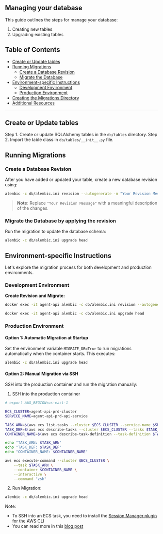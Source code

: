 ## Managing your database

This guide outlines the steps for manage your database:

1. Creating new tables
2. Upgrading existing tables

## Table of Contents

- [Create or Update tables](#create-or-update-tables)
- [Running Migrations](#running-migrations)
  - [Create a Database Revision](#create-a-database-revision)
  - [Migrate the Database](#migrate-the-database)
- [Environment-specific Instructions](#environment-specific-instructions)
  - [Development Environment](#development-environment)
  - [Production Environment](#production-environment)
- [Creating the Migrations Directory](#creating-the-migrations-directory)
- [Additional Resources](#additional-resources)

---

## Create or Update tables

Step 1. Create or update SQLAlchemy tables in the `db/tables` directory.
Step 2. Import the table class in `db/tables/__init__.py` file.

## Running Migrations

### Create a Database Revision

After you have added or updated your table, create a new database revision using:

```bash
alembic -c db/alembic.ini revision --autogenerate -m "Your Revision Message"
```

> **Note:** Replace `"Your Revision Message"` with a meaningful description of the changes.

### Migrate the Database by applying the revision

Run the migration to update the database schema:

```bash
alembic -c db/alembic.ini upgrade head
```

## Environment-specific Instructions

Let's explore the migration process for both development and production environments.

### Development Environment

**Create Revision and Migrate:**

```bash
docker exec -it agent-api alembic -c db/alembic.ini revision --autogenerate -m "Your Revision Message"

docker exec -it agent-api alembic -c db/alembic.ini upgrade head
```

### Production Environment

#### Option 1: Automatic Migration at Startup

Set the environment variable `MIGRATE_DB=True` to run migrations automatically when the container starts. This executes:

```bash
alembic -c db/alembic.ini upgrade head
```

#### Option 2: Manual Migration via SSH

SSH into the production container and run the migration manually:

1. SSH into the production container

```bash
# export AWS_REGION=us-east-1

ECS_CLUSTER=agent-api-prd-cluster
SERVICE_NAME=agent-api-prd-api-service

TASK_ARN=$(aws ecs list-tasks --cluster $ECS_CLUSTER --service-name $SERVICE_NAME --query "taskArns[0]" --output text)
TASK_DEF=$(aws ecs describe-tasks --cluster $ECS_CLUSTER --tasks $TASK_ARN --query "tasks[0].taskDefinitionArn" --output text)
CONTAINER_NAME=$(aws ecs describe-task-definition --task-definition $TASK_DEF --query "taskDefinition.containerDefinitions[0].name" --output text)

echo "TASK_ARN: $TASK_ARN"
echo "TASK_DEF: $TASK_DEF"
echo "CONTAINER_NAME: $CONTAINER_NAME"

aws ecs execute-command --cluster $ECS_CLUSTER \
    --task $TASK_ARN \
    --container $CONTAINER_NAME \
    --interactive \
    --command "zsh"
```

2. Run Migration:

```bash
alembic -c db/alembic.ini upgrade head
```

Note:

- To SSH into an ECS task, you need to install the [Session Manager plugin for the AWS CLI](https://docs.aws.amazon.com/systems-manager/latest/userguide/session-manager-working-with-install-plugin.html)
- You can read more in this [blog post](https://aws.amazon.com/blogs/containers/new-using-amazon-ecs-exec-access-your-containers-fargate-ec2/)
